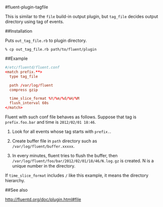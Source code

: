 #fluent-plugin-tagfile

This is similar to the `file` build-in output plugin, but `tag_file` decides output directory using tag of events.

##Installation

Puts `out_tag_file.rb` to plugin directory.

```shell
% cp out_tag_file.rb path/to/fluent/plugin
```

##Example

```conf
#/etc/fluentd/fluent.conf
<match prefix.**>
  type tag_file

  path /var/log/fluent
  compress gzip

  time_slice_format %Y/%m/%d/%H/%M
  flush_interval 60s
</match>
```

Fluent with such conf file behaves as follows.
Suppose that tag is `prefix.foo.bar` and time is `2012/02/01 18:46`.

1. Look for all events whose tag starts with `prefix.`.

2. Create buffer file in `path` directory such as `/var/log/fluent/buffer.xxxxx`.

3. In every minutes, fluent tries to flush the buffer, then `/var/log/fluent/foo/bar/2012/02/01/18/46/N.log.gz` is created. N is a unique number in the directory.

If `time_slice_format` includes `/` like this example, it means the directory hierarchy.

##See also

http://fluentd.org/doc/plugin.html#file
